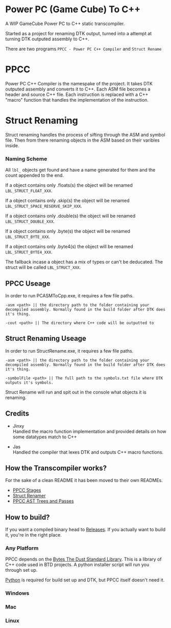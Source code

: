 # Power PC (Game Cube) To C++
A WIP GameCube Power PC to C++ static transcompiler.

Started as a project for renaming DTK output, turned into a attempt at turning DTK outputed assembly to C++.

There are two programs `PPCC - Power PC C++ Compiler` and `Struct Rename`

# PPCC

Power PC C++ Compiler is the namespake of the project. It takes DTK outputed assembly and converts it to C++. Each ASM file becomes a header and source C++ file. Each instruction is replaced with a C++ "macro" function that handles the implementation of the instruction.

# Struct Renaming

Struct renaming handles the process of sifting through the ASM and symbol file. Then from there renaming objects in the ASM based on their varibles inside.

### Naming Scheme

All `lbl_` objects get found and have a name generated for them and the count appended to the end.

If a object contains only .floats(s) the object will be renamed `LBL_STRUCT_FLOAT_XXX`.

If a object contains only .skip(s) the object will be renamed `LBL_STRUCT_SPACE_RESERVE_SKIP_XXX`.

If a object contains only .double(s) the object will be renamed `LBL_STRUCT_DOUBLE_XXX`.

If a object contains only .byte(s) the object will be renamed `LBL_STRUCT_BYTE_XXX`.

If a object contains only .byte4(s) the object will be renamed `LBL_STRUCT_BYTE4_XXX`.

The fallback incase a object has a mix of types or can't be deducated. The struct will be called `LBL_STRUCT_XXX`.

## PPCC Useage

In order to run PCASMToCpp.exe, it requires a few file paths.

```
-asm <path> || the directory path to the folder containing your decompiled assembly. Normally found in the build folder after DTK does it's thing.

-cout <path> || The directory where C++ code will be outputted to

```

## Struct Renaming Useage

In order to run StructRename.exe, it requires a few file paths.

```
-asm <path> || the directory path to the folder containing your decompiled assembly. Normally found in the build folder after DTK does it's thing.

-symbolFile <path> || The full path to the symbols.txt file where DTK outputs it's symbols.

```

Struct Rename will run and spit out in the console what objects it is renaming.

## Credits

- Jinxy <br>
Handled the macro function implementation and provided details on how some datatypes match to C++

- Jas <br>
Handled the compiler that lexes DTK and outputs C++ macro functions.

## How the Transcompiler works?

For the sake of a clean README it has been moved to their own READMEs.

- [PPCC Stages](README_DOCS/PPPCDetails.md)
- [Struct Renamer]()
- [PPCC AST Trees and Passes]()

## How to build?

If you want a compiled binary head to [Releases](https://github.com/SeanMott/PPCC/releases). If you actually want to build it, you're in the right place.

### Any Platform

PPCC depends on the [Bytes The Dust Standard Library](). This is a library of C++ code used in BTD projects. A python installer script will run you through set up.

[Python]() is required for build set up and DTK, but PPCC itself doesn't need it.

### Windows

### Mac

### Linux